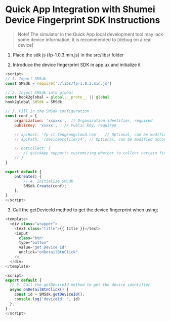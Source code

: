 # Quick App Integration with Shumei Device Fingerprint SDK Instructions

> Note! The simulator in the Quick App local development tool may lack some device information, it is recommended to [debug on a real device]

1. Place the sdk js (fp-1.0.3.min.js) in the src/libs/ folder

2. Introduce the device fingerprint SDK in app.ux and initialize it

```javascript
<script>
// 1. Import SMSdk
const SMSdk = require('./libs/fp-1.0.2.min.js')

// 2. Inject SMSdk into global
const hook2global = global.__proto__ || global
hook2global.SMSdk = SMSdk;

// 3. Fill in the SMSdk configuration
const conf = {
    organization: 'xxxxxx',  // Organization identifier, required
    publicKey: 'xxxxx',   // Public key, required

    // apiHost: 'fp-it.fengkongcloud.com',  // Optional, can be modified according to actual deployment host for private deployment
    // apiPath: '/deviceprofile/v4', // Optional, can be modified according to actual deployment path for private deployment

    // notCollect: {
        // quickApp supports customizing whether to collect certain fields, you can contact Shumei staff to get a Demo
    // }
}

export default {
    onCreate() {
        // 4. Initialize SMSdk
        SMSdk.Create(conf);
    },
}
</script>

```

3. Call the getDeviceId method to get the device fingerprint when using;
```javascript
<template>
  <div class="wrapper">
    <text class="title">{{ title }}</text>
    <input
      class="btn"
      type="button"
      value="get Device Id"
      onclick="onDetailBtnClick"
    />
  </div>
</template>

<script>
export default {
  // 5. Call the getDeviceId method to get the device identifier
  async onDetailBtnClick() {
    const id = SMSdk.getDeviceId();
    console.log('deviceId: ', id)
  },
}
</script>
```